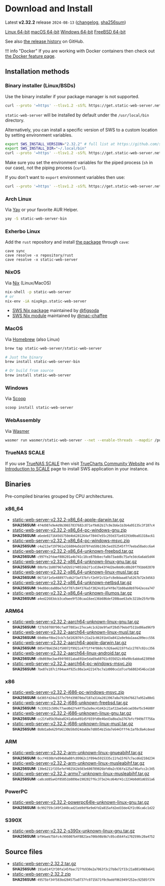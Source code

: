 <!-- Content generated. DO NOT EDIT. -->
# Download and Install

Latest **v2.32.2** release `2024-08-13` ([changelog](https://github.com/static-web-server/static-web-server/releases/tag/v2.32.2), [sha256sum](https://github.com/static-web-server/static-web-server/releases/download/v2.32.2/static-web-server-v2.32.2-SHA256SUM))

<div class="featured-downloads">

<a class="md-button md-button-sm" href="https://github.com/static-web-server/static-web-server/releases/download/v2.32.2/static-web-server-v2.32.2-x86_64-unknown-linux-gnu.tar.gz">Linux 64-bit</a> <a class="md-button md-button-sm" href="https://github.com/static-web-server/static-web-server/releases/download/v2.32.2/static-web-server-v2.32.2-x86_64-apple-darwin.tar.gz">macOS 64-bit</a>
<a class="md-button md-button-sm" href="https://github.com/static-web-server/static-web-server/releases/download/v2.32.2/static-web-server-v2.32.2-x86_64-pc-windows-msvc.zip">Windows 64-bit</a>
<a class="md-button md-button-sm" href="https://github.com/static-web-server/static-web-server/releases/download/v2.32.2/static-web-server-v2.32.2-x86_64-unknown-freebsd.tar.gz">FreeBSD 64-bit</a>

</div>

See also [the release history](https://github.com/static-web-server/static-web-server/releases) on GitHub.

!!! info "Docker"
    If you are working with Docker containers then check out [the Docker feature page](https://static-web-server.net/features/docker/).

## Installation methods

### Binary installer (Linux/BSDs)

Use the binary installer if your package manager is not supported.

```sh
curl --proto '=https' --tlsv1.2 -sSfL https://get.static-web-server.net | sh
```

`static-web-server` will be installed by default under the `/usr/local/bin` directory.

Alternatively, you can install a specific version of SWS to a custom location by setting environment variables.

```sh
export SWS_INSTALL_VERSION="2.32.2" # full list at https://github.com/static-web-server/static-web-server/tags
export SWS_INSTALL_DIR="~/.local/bin"
curl --proto '=https' --tlsv1.2 -sSfL https://get.static-web-server.net | sh
```

Make sure you set the environment variables for the piped process (`sh` in our case), not the piping process (`curl`).

If you don't want to `export` environment variables then use:

```sh
curl --proto '=https' --tlsv1.2 -sSfL https://get.static-web-server.net | SWS_INSTALL_DIR="~/.local/bin" sh
```

### Arch Linux

Via [Yay](https://github.com/Jguer/yay) or your favorite AUR Helper.

```sh
yay -S static-web-server-bin
```

### Exherbo Linux

Add the `rust` repository and install [the package](https://gitlab.exherbo.org/exherbo/rust/-/tree/master/packages/www-servers/static-web-server) through `cave`:

```
cave sync
cave resolve -x repository/rust
cave resolve -x static-web-server
```

### NixOS

Via [Nix](https://github.com/NixOS/nix) (Linux/MacOS)

```sh
nix-shell -p static-web-server
# or
nix-env -iA nixpkgs.static-web-server
```

- [SWS Nix package](https://search.nixos.org/packages?show=static-web-server&from=0&size=50&sort=relevance&type=packages&query=static-web-server) maintained by [@figsoda](https://github.com/figsoda)
- [SWS Nix module](https://nixos.wiki/wiki/Static_Web_Server) maintained by [@mac-chaffee](https://github.com/mac-chaffee)

### MacOS

Via [Homebrew](https://brew.sh/) (also Linux)

```sh
brew tap static-web-server/static-web-server

# Just the binary
brew install static-web-server-bin

# Or build from source
brew install static-web-server
```

### Windows

Via [Scoop](https://scoop.sh/)

```powershell
scoop install static-web-server
```

### WebAssembly

Via [Wasmer](https://wasmer.io/wasmer/static-web-server/)

```sh
wasmer run wasmer/static-web-server --net --enable-threads --mapdir /public:/my/host/dir -- --port 8787
```

### TrueNAS SCALE

If you use [TrueNAS SCALE](https://www.truenas.com/truenas-scale/) then visit [TrueCharts Community Website](https://truecharts.org/charts/stable/static-web-server/) and its [Introduction to SCALE](https://truecharts.org/manual/SCALE/guides/scale-intro) page to install SWS application in your instance.  

## Binaries

Pre-compiled binaries grouped by CPU architectures.

### x86_64

- [static-web-server-v2.32.2-x86_64-apple-darwin.tar.gz](https://github.com/static-web-server/static-web-server/releases/download/v2.32.2/static-web-server-v2.32.2-x86_64-apple-darwin.tar.gz)<br>
<small>**SHA256SUM:** `4f4d987e9e4d9b30657837682c871ef9d62b17c0e3b6e1b3b4a95135c3f187c4`</small>
- [static-web-server-v2.32.2-x86_64-pc-windows-gnu.zip](https://github.com/static-web-server/static-web-server/releases/download/v2.32.2/static-web-server-v2.32.2-x86_64-pc-windows-gnu.zip)<br>
<small>**SHA256SUM:** `a6ede027164565750d4b6281264af78447e55c293d371e03293d0ba81318ac61`</small>
- [static-web-server-v2.32.2-x86_64-pc-windows-msvc.zip](https://github.com/static-web-server/static-web-server/releases/download/v2.32.2/static-web-server-v2.32.2-x86_64-pc-windows-msvc.zip)<br>
<small>**SHA256SUM:** `c4a213af197961a316884a5b1078feb50b130c5ed352545f7f7eeba58adcc6a4`</small>
- [static-web-server-v2.32.2-x86_64-unknown-freebsd.tar.gz](https://github.com/static-web-server/static-web-server/releases/download/v2.32.2/static-web-server-v2.32.2-x86_64-unknown-freebsd.tar.gz)<br>
<small>**SHA256SUM:** `c997fe2fdaef886201a4b741c18ce878dbecfa8b73add8c75afe3dc6a6ab5d44`</small>
- [static-web-server-v2.32.2-x86_64-unknown-linux-gnu.tar.gz](https://github.com/static-web-server/static-web-server/releases/download/v2.32.2/static-web-server-v2.32.2-x86_64-unknown-linux-gnu.tar.gz)<br>
<small>**SHA256SUM:** `88bfbc1b807967a92b51f48516b2f1cd10e43f4d2be0dd0cd8b20f791bb02870`</small>
- [static-web-server-v2.32.2-x86_64-unknown-linux-musl.tar.gz](https://github.com/static-web-server/static-web-server/releases/download/v2.32.2/static-web-server-v2.32.2-x86_64-unknown-linux-musl.tar.gz)<br>
<small>**SHA256SUM:** `06716f1e5e488977cdb2f3af37bfcf2e9f2c51efc8e8daaa07a5267b72e3d563`</small>
- [static-web-server-v2.32.2-x86_64-unknown-netbsd.tar.gz](https://github.com/static-web-server/static-web-server/releases/download/v2.32.2/static-web-server-v2.32.2-x86_64-unknown-netbsd.tar.gz)<br>
<small>**SHA256SUM:** `94e80dcda88be7e5f787c84f376a5f3824c01af4f8e71b80ab8b97642ecea747`</small>
- [static-web-server-v2.32.2-x86_64-unknown-illumos.tar.gz](https://github.com/static-web-server/static-web-server/releases/download/v2.32.2/static-web-server-v2.32.2-x86_64-unknown-illumos.tar.gz)<br>
<small>**SHA256SUM:** `a4ed22683dcb3ca9aee9f538caa16ee136b686def208bae63a9c3218e25fbf8b`</small>

### ARM64

- [static-web-server-v2.32.2-aarch64-unknown-linux-gnu.tar.gz](https://github.com/static-web-server/static-web-server/releases/download/v2.32.2/static-web-server-v2.32.2-aarch64-unknown-linux-gnu.tar.gz)<br>
<small>**SHA256SUM:** `f27b50708f90cfadf7881ec27eca4c1c62de9fadf28d579ebdf511bd86ad96f9`</small>
- [static-web-server-v2.32.2-aarch64-unknown-linux-musl.tar.gz](https://github.com/static-web-server/static-web-server/releases/download/v2.32.2/static-web-server-v2.32.2-aarch64-unknown-linux-musl.tar.gz)<br>
<small>**SHA256SUM:** `60d0bef8be23cb7c5d102876fc21a21c06191b43a8412a9e9da1aaa209ecc556`</small>
- [static-web-server-v2.32.2-aarch64-apple-darwin.tar.gz](https://github.com/static-web-server/static-web-server/releases/download/v2.32.2/static-web-server-v2.32.2-aarch64-apple-darwin.tar.gz)<br>
<small>**SHA256SUM:** `805478b61561f50072f9921c47f1ff4f860cfc926ae62197fa1c2707c02cc356`</small>
- [static-web-server-v2.32.2-aarch64-linux-android.tar.gz](https://github.com/static-web-server/static-web-server/releases/download/v2.32.2/static-web-server-v2.32.2-aarch64-linux-android.tar.gz)<br>
<small>**SHA256SUM:** `c0b869be3ae494f8031aba691be5da69a60761c035652c40a90c6abba62389b0`</small>
- [static-web-server-v2.32.2-aarch64-pc-windows-msvc.zip](https://github.com/static-web-server/static-web-server/releases/download/v2.32.2/static-web-server-v2.32.2-aarch64-pc-windows-msvc.zip)<br>
<small>**SHA256SUM:** `7be87e187c1f04ae4f925c08a1e422147bc7a1d000ce1d7cefb68024546ce1b0`</small>

### x86

- [static-web-server-v2.32.2-i686-pc-windows-msvc.zip](https://github.com/static-web-server/static-web-server/releases/download/v2.32.2/static-web-server-v2.32.2-i686-pc-windows-msvc.zip)<br>
<small>**SHA256SUM:** `6d385fd24a1577e79fd39870da7187a314a2813967a8a7920d76627a952a88d1`</small>
- [static-web-server-v2.32.2-i686-unknown-freebsd.tar.gz](https://github.com/static-web-server/static-web-server/releases/download/v2.32.2/static-web-server-v2.32.2-i686-unknown-freebsd.tar.gz)<br>
<small>**SHA256SUM:** `fc33922c509c77aed0d2fe4f75a3a9ec41d42c21af22ae5e6cad30af5c54608f`</small>
- [static-web-server-v2.32.2-i686-unknown-linux-gnu.tar.gz](https://github.com/static-web-server/static-web-server/releases/download/v2.32.2/static-web-server-v2.32.2-i686-unknown-linux-gnu.tar.gz)<br>
<small>**SHA256SUM:** `cc21fa05b39aba8241a6da491d5f659fd0e46ed3a8ba3a3767bfcf949b77756a`</small>
- [static-web-server-v2.32.2-i686-unknown-linux-musl.tar.gz](https://github.com/static-web-server/static-web-server/releases/download/v2.32.2/static-web-server-v2.32.2-i686-unknown-linux-musl.tar.gz)<br>
<small>**SHA256SUM:** `8b8d1a8e629fb6130b58d924da60e7d8054b15da7e6443fff4c1af0c8a4cdeed`</small>

### ARM

- [static-web-server-v2.32.2-arm-unknown-linux-gnueabihf.tar.gz](https://github.com/static-web-server/static-web-server/releases/download/v2.32.2/static-web-server-v2.32.2-arm-unknown-linux-gnueabihf.tar.gz)<br>
<small>**SHA256SUM:** `0ccf4930bfe094b0a08fc89962c1f094e5915335c11fa15f67c7acd6d210d234`</small>
- [static-web-server-v2.32.2-arm-unknown-linux-musleabihf.tar.gz](https://github.com/static-web-server/static-web-server/releases/download/v2.32.2/static-web-server-v2.32.2-arm-unknown-linux-musleabihf.tar.gz)<br>
<small>**SHA256SUM:** `130e6211f335efef402562b503e600789826bfd0a2c936fa125a746afcc2c345`</small>
- [static-web-server-v2.32.2-armv7-unknown-linux-musleabihf.tar.gz](https://github.com/static-web-server/static-web-server/releases/download/v2.32.2/static-web-server-v2.32.2-armv7-unknown-linux-musleabihf.tar.gz)<br>
<small>**SHA256SUM:** `ca8cdd85a43f85851b889be1982827f6c373e24cd64bf41c2234b0d01d6551a6`</small>

### PowerPC

- [static-web-server-v2.32.2-powerpc64le-unknown-linux-gnu.tar.gz](https://github.com/static-web-server/static-web-server/releases/download/v2.32.2/static-web-server-v2.32.2-powerpc64le-unknown-linux-gnu.tar.gz)<br>
<small>**SHA256SUM:** `0c992759c149f2d40cad21eb9df6e9e6fd2a815afd2ed33de42f2c06ca6c1d22`</small>

### S390X

- [static-web-server-v2.32.2-s390x-unknown-linux-gnu.tar.gz](https://github.com/static-web-server/static-web-server/releases/download/v2.32.2/static-web-server-v2.32.2-s390x-unknown-linux-gnu.tar.gz)<br>
<small>**SHA256SUM:** `bf94aeb75bfc4c995007b4f8821ea700b98b9b7c05cd564fa1702590c20a4752`</small>

## Source files

- [static-web-server-2.32.2.tar.gz](https://github.com/static-web-server/static-web-server/archive/refs/tags/v2.32.2.tar.gz)<br>
<small>**SHA256SUM:** `191a014f2f30fa145fbac727fb930e2a7063f3c27b8e72f33c21a8814969a641`</small>
- [static-web-server-2.32.2.zip](https://github.com/static-web-server/static-web-server/archive/refs/tags/v2.32.2.zip)<br>
<small>**SHA256SUM:** `49575bf34f583bd284575a0737fc0715671f0c9addf061949f252ec92505f374`</small>
